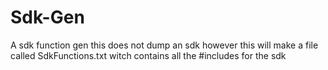 # Sdk-Gen
A sdk function gen this does not dump an sdk however this will make a file called SdkFunctions.txt witch contains all the #includes for the sdk
